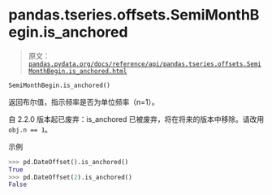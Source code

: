 # pandas.tseries.offsets.SemiMonthBegin.is_anchored

> 原文：[`pandas.pydata.org/docs/reference/api/pandas.tseries.offsets.SemiMonthBegin.is_anchored.html`](https://pandas.pydata.org/docs/reference/api/pandas.tseries.offsets.SemiMonthBegin.is_anchored.html)

```py
SemiMonthBegin.is_anchored()
```

返回布尔值，指示频率是否为单位频率（n=1）。

自 2.2.0 版本起已废弃：is_anchored 已被废弃，将在将来的版本中移除。请改用 `obj.n == 1`。

示例

```py
>>> pd.DateOffset().is_anchored()
True
>>> pd.DateOffset(2).is_anchored()
False 
```
